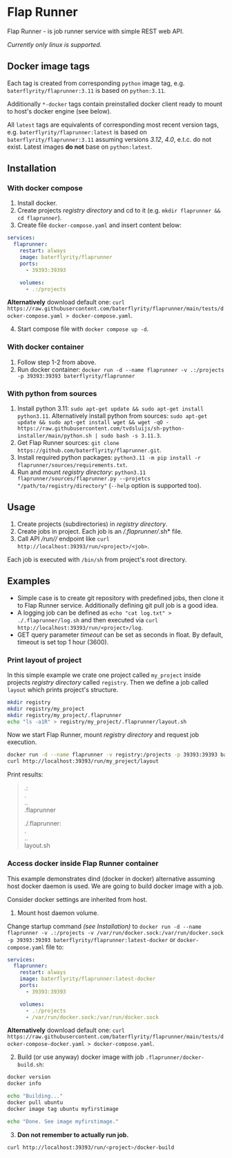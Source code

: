 # Flap Runner

Flap Runner - is job runner service with simple REST web API.

*Currently only linux is supported.*

## Docker image tags

Each tag is created from corresponding `python` image tag, e.g. `baterflyrity/flaprunner:3.11` is based
on `python:3.11`.

Additionally `*-docker` tags contain preinstalled docker client ready to mount to host's docker engine (see below).

All `latest` tags are equivalents of corresponding most recent version tags, e.g. `baterflyrity/flaprunner:latest` is
based on `baterflyrity/flaprunner:3.11` assuming versions *3.12*, *4.0*, e.t.c. do not exist. Latest images **do not**
base on `python:latest`.

## Installation

### With docker compose

1. Install docker.
2. Create projects *registry directory* and cd to it (e.g. `mkdir flaprunner && cd flaprunner`).
3. Create file `docker-compose.yaml` and insert content below:

```yaml
services:
  flaprunner:
    restart: always
    image: baterflyrity/flaprunner
    ports:
      - 39393:39393

    volumes:
      - .:/projects
```

**Alternatively** download default
one: `curl https://raw.githubusercontent.com/baterflyrity/flaprunner/main/tests/docker-compose.yaml > docker-compose.yaml`.

4. Start compose file with `docker compose up -d`.

### With docker container

1. Follow step 1-2 from above.
2. Run docker container: `docker run -d --name flaprunner -v .:/projects -p 39393:39393 baterflyrity/flaprunner`

### With python from sources

1. Install python 3.11: `sudo apt-get update && sudo apt-get install python3.11`. Alternatively install python from
   sources: `sudo apt-get update && sudo apt-get install wget && wget -qO - https://raw.githubusercontent.com/tvdsluijs/sh-python-installer/main/python.sh | sudo bash -s 3.11.3`.
2. Get Flap Runner sources: `git clone https://github.com/baterflyrity/flaprunner.git`.
3. Install required python packages: `python3.11 -m pip install -r flaprunner/sources/requirements.txt`.
4. Run and mount *registry
   directory*: `python3.11 flaprunner/sources/flaprunner.py --projetcs "/path/to/registry/directory"` (`--help` option
   is supported too).

## Usage

1. Create projects (subdirectories) in *registry directory*.
2. Create jobs in project. Each job is an *<project>/.flaprunner/*.sh* file.
3. Call API */run/<project>/<job>* endpoint like `curl http://localhost:39393/run/<project>/<job>`.

Each job is executed with `/bin/sh` from project's root directory.

## Examples

- Simple case is to create git repository with predefined jobs, then clone it to Flap Runner service. Additionally
  defining git pull job is a good idea.
- A logging job can be defined as `echo "cat log.txt" > ./.flaprunner/log.sh` and then executed
  via `curl http://localhost:39393/run/<project>/log`.
- GET query parameter *timeout* can be set as seconds in float. By default, timeout is set top 1 hour (3600).

### Print layout of project

In this simple example we crate one project called `my_project` inside projects *registry directory* called `registry`. Then we define a job called `layout` which prints project's structure.

```bash
mkdir registry
mkdir registry/my_project
mkdir registry/my_project/.flaprunner
echo "ls -a1R" > registry/my_project/.flaprunner/layout.sh
```

Now we start Flap Runner, mount *registry directory* and request job execution.

```bash
docker run -d --name flaprunner -v registry:/projects -p 39393:39393 baterflyrity/flaprunner
curl http://localhost:39393/run/my_project/layout
```
Print results:
> .:  
> .  
> ..  
> .flaprunner  
>   
> ./.flaprunner:  
> .  
> ..  
> layout.sh

### Access docker inside Flap Runner container

This example demonstrates dind (docker in docker) alternative assuming host docker daemon is used. We are going to build
docker image with a job.

Consider docker settings are inherited from host.

1. Mount host daemon volume.

Change startup command *(see Installation)*
to `docker run -d --name flaprunner -v .:/projects -v /var/run/docker.sock:/var/run/docker.sock -p 39393:39393 baterflyrity/flaprunner:latest-docker`
or `docker-compose.yaml` file to:

```yaml
services:
  flaprunner:
    restart: always
    image: baterflyrity/flaprunner:latest-docker
    ports:
      - 39393:39393

    volumes:
      - .:/projects
      - /var/run/docker.sock:/var/run/docker.sock 
```

**Alternatively** download default
one: `curl https://raw.githubusercontent.com/baterflyrity/flaprunner/main/tests/docker-compose-docker.yaml > docker-compose.yaml`.

2. Build (or use anyway) docker image with job `.flaprunner/docker-build.sh`:

```bash
docker version
docker info

echo "Building..."
docker pull ubuntu
docker image tag ubuntu myfirstimage

echo "Done. See image myfirstimage."

```

3. **Don not remember to actually run job.**

```bash
curl http://localhost:39393/run/<project>/docker-build
```
